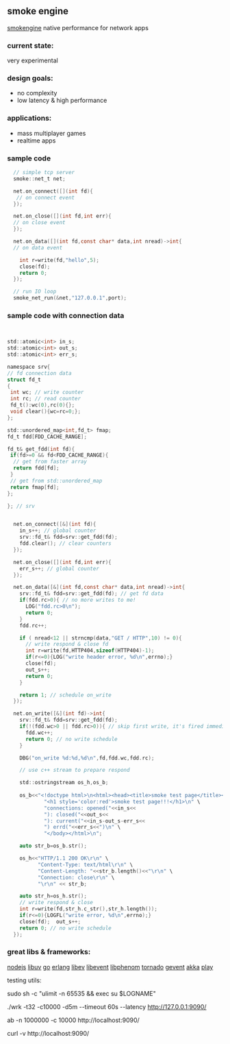 ## smoke engine

[smokengine](https://github.com/papercompute/smokengine) native performance for network apps

### current state: 

very experimental

### design goals:

* no complexity
* low latency & high performance

### applications:

* mass multiplayer games
* realtime apps

### sample code

```c
  // simple tcp server
  smoke::net_t net;

  net.on_connect([](int fd){
   // on connect event
  });

  net.on_close([](int fd,int err){
  // on close event
  });

  net.on_data([](int fd,const char* data,int nread)->int{
  // on data event

    int r=write(fd,"hello",5);
    close(fd);
    return 0; 
  });

  // run IO loop
  smoke_net_run(&net,"127.0.0.1",port);

```

### sample code with connection data

```c


std::atomic<int> in_s;
std::atomic<int> out_s;
std::atomic<int> err_s;

namespace srv{
// fd connection data
struct fd_t
{
 int wc; // write counter 
 int rc; // read counter
 fd_t():wc(0),rc(0){};
 void clear(){wc=rc=0;};
};

std::unordered_map<int,fd_t> fmap;  
fd_t fdd[FDD_CACHE_RANGE];

fd_t& get_fdd(int fd){
 if(fd>=0 && fd<FDD_CACHE_RANGE){
  // get from faster array
  return fdd[fd];
 }
 // get from std::unordered_map
 return fmap[fd];
};

}; // srv


  net.on_connect([&](int fd){
    in_s++; // global counter
    srv::fd_t& fdd=srv::get_fdd(fd);
    fdd.clear(); // clear counters
  });

  net.on_close([](int fd,int err){
    err_s++; // global counter
  });

  net.on_data([&](int fd,const char* data,int nread)->int{
    srv::fd_t& fdd=srv::get_fdd(fd); // get fd data
    if(fdd.rc>0){ // no more writes to me!
      LOG("fdd.rc>0\n");
      return 0; 
    }
    fdd.rc++;

    if ( nread<12 || strncmp(data,"GET / HTTP",10) != 0){
      // write respond & close fd	
      int r=write(fd,HTTP404,sizeof(HTTP404)-1);
      if(r<=0){LOG("write header error, %d\n",errno);}
      close(fd);
      out_s++;
      return 0;
    }

    return 1; // schedule on_write
  });

  net.on_write([&](int fd)->int{ 
    srv::fd_t& fdd=srv::get_fdd(fd);
    if(!(fdd.wc>0 || fdd.rc>0)){ // skip first write, it's fired immediatly after connect 
      fdd.wc++;       
      return 0; // no write schedule
    }

    DBG("on_write %d:%d,%d\n",fd,fdd.wc,fdd.rc);

    // use c++ stream to prepare respond

    std::ostringstream os_h,os_b;      
            
    os_b<<"<!doctype html>\n<html><head><title>smoke test page</title></head>\n<body>" \
            "<h1 style='color:red'>smoke test page!!!</h1>\n" \
            "connections: opened("<<in_s<<
            "): closed("<<out_s<<
            "): current("<<in_s-out_s-err_s<<
            ") errd("<<err_s<<")\n" \
            "</body></html>\n";

    auto str_b=os_b.str();

    os_h<<"HTTP/1.1 200 OK\r\n" \
          "Content-Type: text/html\r\n" \
          "Content-Length: "<<str_b.length()<<"\r\n" \
          "Connection: close\r\n" \
          "\r\n" << str_b;

    auto str_h=os_h.str();
    // write respond & close
    int r=write(fd,str_h.c_str(),str_h.length());
    if(r<=0){LOGFL("write error, %d\n",errno);}
    close(fd);  out_s++;
    return 0; // no write schedule 
  });


```


### great libs & frameworks:

[nodejs](https://github.com/joyent/node) [libuv](https://github.com/joyent/libuv)
[go](http://golang.org) [erlang](http://www.erlang.org/)
[libev](http://software.schmorp.de/pkg/libev.html) [libevent](http://libevent.org/) [libphenom](http://facebook.github.io/libphenom/)
[tornado](http://www.tornadoweb.org)
[gevent](http://www.gevent.org)
[akka](http://akka.io/)
[play](http://www.playframework.com)






testing utils:

sudo sh -c "ulimit -n 65535 && exec su $LOGNAME"

./wrk -t32 -c10000 -d5m --timeout 60s --latency http://127.0.0.1:9090/

ab -n 1000000 -c 10000 http://localhost:9090/

curl -v http://localhost:9090/


